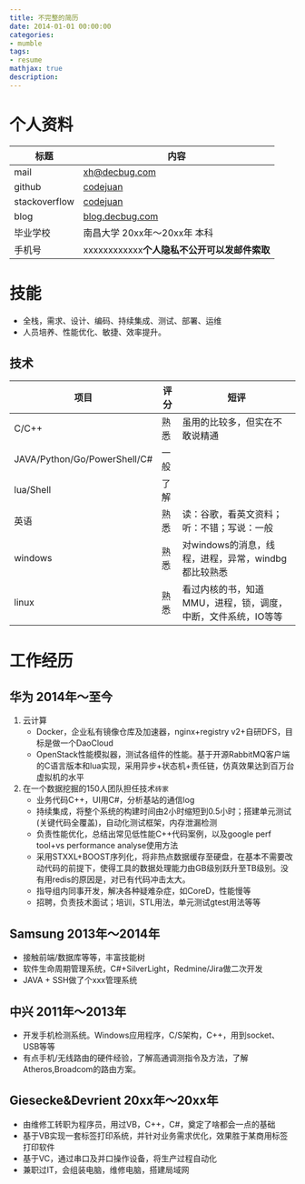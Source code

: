 ```yaml
---
title: 不完整的简历
date: 2014-01-01 00:00:00
categories:
- mumble
tags: 
- resume
mathjax: true
description: 
---
```


# 个人资料
<!--more-->
标题|内容
----|------
mail|[xh@decbug.com](mailto:xh@decbug.com)
github|[codejuan](http://github.com/codejuan)
stackoverflow|[codejuan](http://stackoverflow.com/users/2763396/codejuan)
blog|[blog.decbug.com](http://blog.decbug.com)
毕业学校|南昌大学 20xx年～20xx年 本科
手机号|xxxxxxxxxxxx**个人隐私不公开可以发邮件索取**

# 技能

- 全栈，需求、设计、编码、持续集成、测试、部署、运维
- 人员培养、性能优化、敏捷、效率提升。

## 技术
项目|评分|短评
----|------|-----
C/C++|熟悉|虽用的比较多，但实在不敢说精通
JAVA/Python/Go/PowerShell/C#|一般|
lua/Shell|了解|
英语|熟悉|读：谷歌，看英文资料；听：不错；写说：一般
windows|熟悉|对windows的消息，线程，进程，异常，windbg都比较熟悉
linux|熟悉|看过内核的书，知道MMU，进程，锁，调度，中断，文件系统，IO等等

# 工作经历

## 华为 2014年～至今
1. 云计算
    - Docker，企业私有镜像仓库及加速器，nginx+registry v2+自研DFS，目标是做一个DaoCloud
    - OpenStack性能模拟器，测试各组件的性能。基于开源RabbitMQ客户端的C语言版本和lua实现，采用异步+状态机+责任链，仿真效果达到百万台虚拟机的水平
2. 在一个数据挖掘的150人团队担任技术`砖家`
    - 业务代码C++，UI用C#，分析基站的通信log
    - 持续集成，将整个系统的构建时间由2小时缩短到0.5小时；搭建单元测试(关键代码全覆盖)，自动化测试框架，内存泄漏检测
    - 负责性能优化，总结出常见低性能C++代码案例，以及google perf tool+vs performance analyse使用方法
    - 采用STXXL+BOOST序列化，将非热点数据缓存至硬盘，在基本不需要改动代码的前提下，使得工具的数据处理能力由GB级别跃升至TB级别。没有用redis的原因是，对已有代码冲击太大。
    - 指导组内同事开发，解决各种疑难杂症，如CoreD，性能慢等
    - 招聘，负责技术面试；培训，STL用法，单元测试gtest用法等等

## Samsung 2013年～2014年
- 接触前端/数据库等等，丰富技能树
- 软件生命周期管理系统，C#+SilverLight，Redmine/Jira做二次开发
- JAVA + SSH做了个xxx管理系统


## 中兴 2011年～2013年
- 开发手机检测系统。Windows应用程序，C/S架构，C++，用到socket、USB等等
- 有点手机/无线路由的硬件经验，了解高通调测指令及方法，了解Atheros,Broadcom的路由方案。

## Giesecke&Devrient 20xx年～20xx年
- 由维修工转职为程序员，用过VB，C++，C#，奠定了啥都会一点的基础
- 基于VB实现一套标签打印系统，并针对业务需求优化，效果胜于某商用标签打印软件
- 基于VC，通过串口及并口操作设备，将生产过程自动化
- 兼职过IT，会组装电脑，维修电脑，搭建局域网

